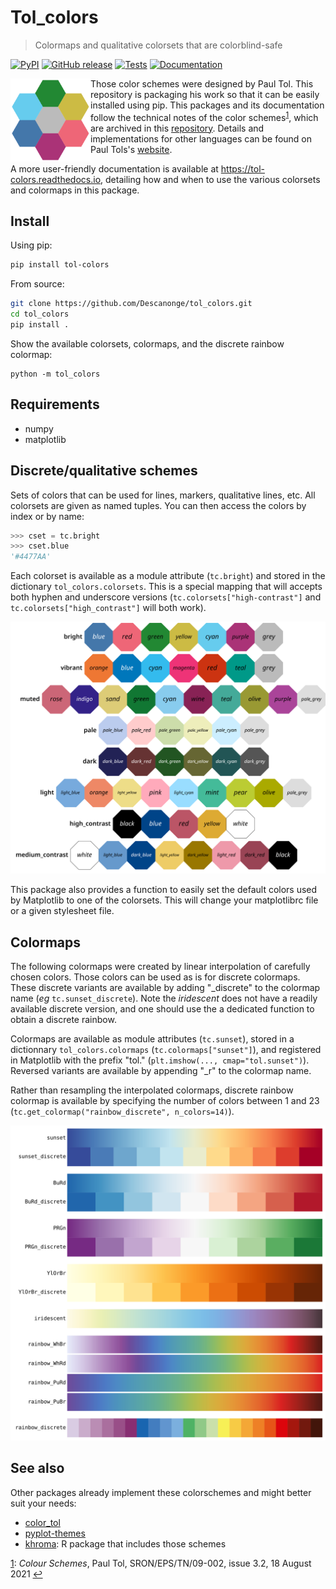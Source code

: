 
# Tol_colors

> Colormaps and qualitative colorsets that are colorblind-safe

<div align="left">

[![PyPI](https://img.shields.io/pypi/v/tol-colors)](https://pypi.org/project/tol-colors)
[![GitHub release](https://img.shields.io/github/v/release/Descanonge/tol_colors)](https://github.com/Descanonge/tol_colors/releases)
[![Tests](https://github.com/Descanonge/tol_colors/actions/workflows/tests.yml/badge.svg)](https://github.com/Descanonge/tol_colors/actions/workflows/tests.yml)
[![Documentation](https://readthedocs.org/projects/tol-colors/badge/?version=latest)](https://tol-colors.readthedocs.io/en/latest/)

</div>

<img alt="icon" src="https://raw.githubusercontent.com/Descanonge/tol_colors/refs/heads/master/docs/source/_static/icon.svg" width="128" align="left">

Those color schemes were designed by Paul Tol. This repository is packaging his work so that it can be easily installed using pip.
This packages and its documentation follow the technical notes of the color schemes<sup id="a1">[1](#f1)</sup>, which are archived in this [repository](https://github.com/Descanonge/tol_colors/blob/master/docs/technical_notes.pdf). Details and implementations for other languages can be found on Paul Tols's [website](https://personal.sron.nl/~pault/).

A more user-friendly documentation is available at <https://tol-colors.readthedocs.io>, detailing how and when to use the various colorsets and colormaps in this package.

## Install

Using pip:
``` sh
pip install tol-colors
```

From source:
``` sh
git clone https://github.com/Descanonge/tol_colors.git
cd tol_colors
pip install .
```

Show the available colorsets, colormaps, and the discrete rainbow colormap:
``` shell
python -m tol_colors
```

## Requirements

- numpy
- matplotlib

## Discrete/qualitative schemes

Sets of colors that can be used for lines, markers, qualitative lines, etc.
All colorsets are given as named tuples. You can then access the colors by index or by name:
``` python
>>> cset = tc.bright
>>> cset.blue
'#4477AA'
```

Each colorset is available as a module attribute (`tc.bright`) and stored in the dictionary `tol_colors.colorsets`. This is a special mapping that will accepts both hyphen and underscore versions
(`tc.colorsets["high-contrast"]` and `tc.colorsets["high_contrast"]` will
both work).

![colorsets](https://raw.githubusercontent.com/Descanonge/tol_colors/refs/heads/master/docs/source/img/csets_condensed.svg)

This package also provides a function to easily set the default colors used by Matplotlib to one of the colorsets. This will change your matplotlibrc file or a given stylesheet file.

## Colormaps

The following colormaps were created by linear interpolation of carefully chosen
colors. Those colors can be used as is for discrete colormaps. These discrete
variants are available by adding "_discrete" to the colormap name (*eg*
`tc.sunset_discrete`). Note the *iridescent* does not have a readily available
discrete version, and one should use the a dedicated function to obtain a
discrete rainbow.

Colormaps are available as module attributes (`tc.sunset`), stored in a
dictionnary `tol_colors.colormaps` (`tc.colormaps["sunset"]`), and registered in
Matplotlib with the prefix "tol." (`plt.imshow(..., cmap="tol.sunset")`).
Reversed variants are available by appending "_r" to the colormap name.

Rather than resampling the interpolated colormaps, discrete rainbow colormap is
available by specifying the number of colors between 1 and 23
(`tc.get_colormap("rainbow_discrete", n_colors=14)`).

![colorsmaps](https://raw.githubusercontent.com/Descanonge/tol_colors/refs/heads/master/docs/source/img/cmaps_condensed.svg)

## See also

Other packages already implement these colorschemes and might better suit your needs:
 - [color_tol](https://github.com/lazarillo/color_tol)
 - [pyplot-themes](https://github.com/raybuhr/pyplot-themes)
 - [khroma](https://cran.r-project.org/web/packages/khroma): R package that includes those schemes 

[1](#f1): *Colour Schemes*, Paul Tol, SRON/EPS/TN/09-002, issue 3.2, 18 August 2021 [↩](#a1)
